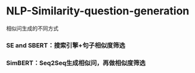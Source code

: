 # NLP-Similarity-question-generation
相似问生成的不同方式

### SE and SBERT：搜索引擎+句子相似度筛选
### SimBERT：Seq2Seq生成相似问，再做相似度筛选
